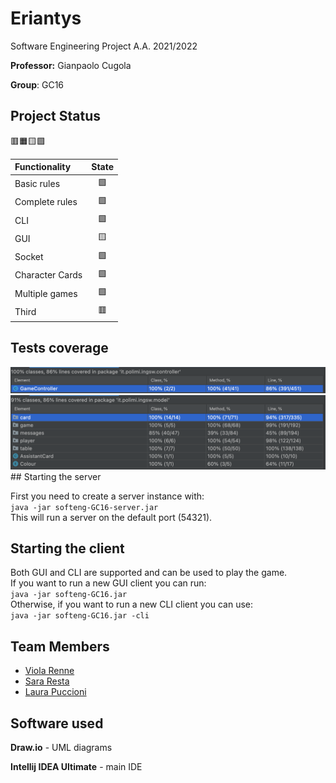 # Eriantys

Software Engineering Project A.A. 2021/2022

**Professor:** Gianpaolo Cugola  

**Group**: GC16

## Project Status
🟥🟧🟨🟩

| Functionality | State |
|:-----------------------|:------------------------------------:|
| Basic rules | 🟩 |
| Complete rules | 🟩 |
| CLI | 🟩 |
| GUI | 🟨 |
| Socket | 🟩 |
| Character Cards | 🟩 |
| Multiple games | 🟩|
| Third | 🟥|
<!--
[![RED](https://via.placeholder.com//15/f03c15/f03c15)](#)
[![YELLOW](https://via.placeholder.com//15/ffdd00/ffdd00)](#)
[![GREEN](https://via.placeholder.com//15/44bb44/44bb44)](#)
-->

## Tests coverage
<img src="https://github.com/viols-code/ing-sw-2022-renne-resta-puccioni/blob/thirdmodified/deliverables/Coverage/Controller.png"/>
<img src="https://github.com/viols-code/ing-sw-2022-renne-resta-puccioni/blob/thirdmodified/deliverables/Coverage/Model.png"/>
## Starting the server

First you need to create a server instance with:  
`java -jar softeng-GC16-server.jar`  
This will run a server on the default port (54321).

## Starting the client
Both GUI and CLI are supported and can be used to play the game.  
If you want to run a new GUI client you can run:  
`java -jar softeng-GC16.jar`  
Otherwise, if you want to run a new CLI client you can use:  
`java -jar softeng-GC16.jar -cli`

## Team Members
* [Viola Renne](https://github.com/viols-code)
* [Sara Resta](https://github.com/sararesta)
* [Laura Puccioni](https://github.com/LaP19)

## Software used
**Draw.io** - UML diagrams

**Intellij IDEA Ultimate** - main IDE
